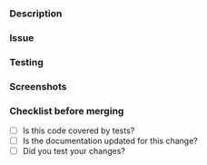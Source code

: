 <!-- PRS-123: Short description of change -->

### Description
<!-- A longer description of the change -->

### Issue
<!-- JIRA link -->

### Testing
<!-- Provide QA steps -->

### Screenshots
<!-- If relevant -->

### Checklist before merging

* [ ] Is this code covered by tests?
* [ ] Is the documentation updated for this change?
* [ ] Did you test your changes?
